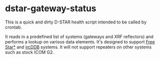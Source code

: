dstar-gateway-status
====================

This is a quick and dirty D-STAR health script intended to be called by crontab.

It reads in a predefined list of systems (gateways and XRF reflectors) and performs a lookup on various data elements. It's designed to support [Free Star*](http://va3uv.com/freestar.htm) and [ircDDB](http://ircddb.net) systems.
It will not support repeaters on other systems such as stock ICOM G2.
